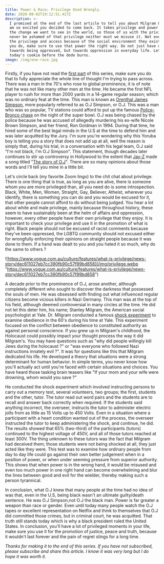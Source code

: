 ```yaml
---
title: Power & Race; Privilege Used Wrongly.
date: 2020-08-02T19:12:51.417Z
description: >-
  I promised at the end of the last article to tell you about Milgram & O.J. I
  am so excited you decided to come back. It takes privilege and power to effect
  the change we want to see in the world, so those of us with the privilege must
  never be ashamed of that privilege neither must we misuse it. Not everyone has
  the privilege and access because of the social environment they exist, so when
  you do, make sure to use that power the right way. Do not just have disdain
  towards being oppressed, but towards oppression in everyday life. Let's get to
  today's cookie before the dodo burns.
image: /img/one-race.jpg
---
```

Firstly, if you have not read the [first part](https://owoniyiadedoyin.com/post/power-race-inextricably-woven/) of this series, make sure you do that to fully appreciate the whole line of thought I'm trying to pass across. There was a man in the 70's who rose to global prominence, it is of note that he was not like many other men at the time. He became the first NFL player to rush for more than 2000 yards in a 14-game regular season; which was no ordinary feat at the time. This man is known as [Orenthal James Simpson](<https://en.wikipedia.org/wiki/O._J._Simpson#:~:text=Orenthal%20James%20Simpson%20(born%20July,advertising%20spokesman%2C%20and%20convicted%20felon.>), more popularly referred to as O.J Simpson, or O.J. This was a man who was so popular, TV stations could afford to put up the famous [Police-Bronco chase](https://www.youtube.com/watch?v=eYjXuYF_8uI) on the night of the super bowl. O.J was being chased by the police because he was accused of allegedly murdering his ex-wife Nicole Brown Simpson, and her friend, Ron Goldman in 1994. During that time, he hired some of the best legal minds in the U.S at the time to defend him  and was later acquitted by the Jury. I'm sure you're wondering why this Yoruba boy is telling you a story that does not add up at all, well the reason is simply that, during his trial, in a conversation with his legal team, O.J said "I'm not black, I'm O.J Simpson". This statement, though decades later continues to stir up controversy in Hollywood to the extent that [Jay-Z](https://www.rocnation.com/music/jay-z/) made a song titled "[The story of O.J](https://www.youtube.com/watch?v=RM7lw0Ovzq0)". There are so many opinions about those words and I'll tell you mine in a little bit. 

Let's circle back  (my favorite Zoom lingo) to the chit chat about privilege. There is one thing that is true, as long as you are alive, there is someone whom you are more privileged than, all you need do is some introspection. Black, White, Men, Women, Straight, Gay, Believer, Atheist, wherever you identify, there is something you can do and you would be excused for it, that other people cannot afford to do without being judged. You hear a lot about white and male privilege, mainly because throughout history, these seem to have sustainably been at the helm of affairs and oppression, however, every other people have their own privilege that they enjoy. It is important to check your privilege and use it in the promotion of what is right. Black people should not be excused of racist comments because they've been oppressed, the LGBTQ community should not excused either for wrongfully enforcing their opinions on straight people because it was done to them. If a hand was dealt to you and you hated it so much, why do the same to others ?

![https://www.vogue.com.au/culture/features/what-is-privilege/news-story/dec611027eb7cc390fb90c57f99bd858](/img/privilege.webp "https://www.vogue.com.au/culture/features/what-is-privilege/news-story/dec611027eb7cc390fb90c57f99bd858")

A decade prior to the prominence of O.J, arose another, although completely different who sought to discover the darkness that possessed the souls of men. He was obsessed with finding out what influenced regular citizens become vicious killers in Nazi Germany. This man was at the top of his field, although deemed controversial in many circles at the time. He did not let this deter him, his name; Stanley Milgram, the American social psychologist at Yale. Dr. Milgram conducted a famous [shock experiment](https://www.simplypsychology.org/milgram.html#:~:text=The%20Milgram%20Shock%20Experiment,-By%20Saul%20McLeod&text=One%20of%20the%20most%20famous,to%20authority%20and%20personal%20conscience.&text=Could%20we%20call%20them%20all,%22%20(Milgram%2C%201974).) to examine obedience in the 60's during his time at Yale. This experiment focused on the conflict between obedience to constituted authority as against personal conscience. If you grew up in Milgram's childhood, the Holocaust could possibly impact your thought process the way it did Milgram's. You may have questions such as  "why did people willingly kill Jews during the holocaust ?" or "was everyone who followed Nazi instructions innately evil ?". It was for questions like this that Milgram dedicated his life. He developed a theory that situations were a strong determinant for human behavior. In simple terms, you never know how you'll actually act until you're faced with certain situations and choices. You have heard those tasking brain teasers like "If your mom and your wife were drowning, whom would you save ?"

He conducted the shock experiment which involved instructing persons to carry out a memory test, several volunteers, two groups; the first, students and the other, tutor. The tutor read out word pairs and the students are to recall and answer back correctly when required. If the students said anything incorrect, the overseer, instructs the tutor to administer electric jolts from as little as 15 Volts up to 450 Volts. Even in a situation where a participant with a heart condition wanted out of the process, the overseer instructed the tutor to keep administering the shock, and continue, he did.  The results showed that 65% (two-third) of the participants (tutors) continued to the highest voltage of 450V, and all of those tutors reached at least 300V. The thing unknown to these tutors was the fact that Milgram had deceived them; those students were not being shocked at all, they just acted like they were. This test was to examine how ordinary people from day to day life could go against their own better judgement when in a position of power, or when under seeming pressure from superior authority. This shows that when power is in the wrong hand, it would be misused and even too much power in one right hand can become overwhelming and blur the lines between good and evil for the wielder, thereby making such a person tyrannical.

In conclusion, what O.J knew that many people at the time had no idea of was that, even in the U.S, being black wasn't an ultimate guilty/death sentence. He was O.J Simpson,not O.J the black man. Power is far greater a weapon than race or gender. Even until today many people watch the O.J tapes or excellent representation on Netflix and think to themselves that O.J did committed those crimes, but in criminal court, he was acquitted. That truth still stands today which is why a black president ruled the United States. In conclusion, you'll have a lot of privileged moments in your life, make sure you use it for the promotion of justice, peace and truth, because it wouldn't last forever and the pain of regret stings for a long time. 

_Thanks for making it to the end of this series. If you have not subscribed, please subscribe and share this article. I know it was very long but I do hope it was worth it._
